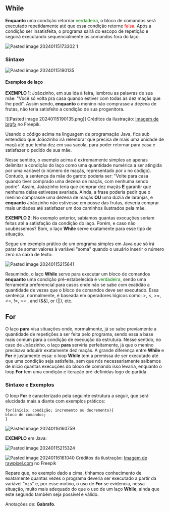 ## While

**Enquanto** uma condição retornar <span style='color:green'>verdadeira</span>, o bloco de comandos será executado repetidamente até que essa condição retorne <span style='color:red'>falsa</span>. Após a condição ser insatisfeita, o programa sairá do escopo de repetição e seguirá executando sequencialmente os comandos fora do laço.

![Pasted image 20240115173302 1](https://github.com/gabrafo/Anotacoes-Java/assets/113377700/db2fac74-f182-4af6-a13c-795e534bc338)

### Sintaxe

![Pasted image 20240115190135](https://github.com/gabrafo/Anotacoes-Java/assets/113377700/4e7a0859-641c-441f-a38c-d0b30074cbc0)

#### Exemplos de laço

**EXEMPLO 1**:  Joãozinho, em sua ida à feira, lembrou as palavras de sua mãe: "Você só volta pra casa quando estiver com todas as dez maçãs que lhe pedi".  Assim sendo, **enquanto** o menino não comprasse a dezena de frutas, não teria satisfeito a condição de sua progenitora. 

![[Pasted image 20240115190135.png]]
Créditos da ilustração: <a href="https://br.freepik.com/vetores-gratis/feliz-menino-com-maca_4607728.htm#query=desenho%20menino%20ma%C3%A7%C3%A3%20png&position=0&from_view=search&track=ais&uuid=ae898750-9de3-4cca-be69-810e730d2241">Imagem de brgfx</a> no Freepik.

Usando o código acima na linguagem de programação Java, fica sub entendido que Joãozinho irá relembrar que precisa de mais uma unidade de maçã até que tenha dez em sua sacola, para poder retornar para casa e satisfazer o pedido de sua mãe.

Nesse sentido, o exemplo acima é extremamente simples ao apenas delimitar a condição do laço como uma quantidade numérica a ser atingida por uma variável (o número de maçãs, representado por *x* no código). Contudo, a sentença da mãe do garoto poderia ser: "Volte para casa quando tiver comprado uma dezena de maçãs, com nenhuma sendo podre". Assim, Joãozinho teria que comprar dez maçãs **E** garantir que nenhuma delas estivesse avariada. Ainda, a frase poderia pedir que o menino comprasse uma dezena de maçãs **OU** uma dúzia de laranjas, e **enquanto** Joãozinho não estivesse em posse das frutas, deveria comprar mais unidades até satisfazer um dos caminhos ilustrados pela mãe. 

**EXEMPLO 2**: No exemplo anterior, sabíamos quantas execuções seriam feitas até a satisfação da condição do laço. Porém, e caso não soubéssemos? Bom, o laço **While** serve exatamente para esse tipo de situação.

Segue um exemplo prático de um programa simples em Java que só irá parar de somar valores à variável "soma" quando o usuário inserir o número zero na caixa de texto:

![Pasted image 20240115215641](https://github.com/gabrafo/Anotacoes-Java/assets/113377700/ad7709fa-20f2-4650-aedc-852151a5a1a6)

Resumindo, o laço **While** serve para executar um bloco de comandos **enquanto** uma condição pré-estabelecida é <span style='color:green'>verdadeira</span>, sendo uma ferramenta preferencial para casos onde não se sabe com exatidão a quantidade de vezes que o bloco de comandos deve ser executado. Essa sentença, normalmente, é baseada em operadores lógicos como: >, <, >=, <=, !=, == , and (&&), or (||), etc.

## For

O laço **para** visa situações onde, normalmente, já se sabe previamente a quantidade de repetições a ser feita pelo programa, sendo essa a base mais comum para a condição de execução da estrutura. Nesse sentido, no caso de Joãozinho, o laço **para** serviria perfeitamente, já que o menino precisava adquirir exatamente dez maçãs. A grande diferença entre **While** e **For** é justamente essa: o loop **While** tem a premissa de ser executado até que uma condição seja satisfeita, sem que nós necessariamente saibamos de início quantas execuções do bloco de comando isso levaria, enquanto o loop **For** tem uma condição e iteração pré-definidas logo de partida.

### Sintaxe e Exemplos

O loop **For** é caracterizado pela seguinte estrutura a seguir, que será elucidada mais a diante com exemplos práticos:

```
for(início; condição; incremento ou decremento){
bloco de comandos;
}
```

![Pasted image 20240116160759](https://github.com/gabrafo/Anotacoes-Java/assets/113377700/76f88189-d8cd-4d9d-871b-0886a1ba4cca)

**EXEMPLO** em Java:

![Pasted image 20240115215324](https://github.com/gabrafo/Anotacoes-Java/assets/113377700/92d757be-cf1f-4c0e-9638-bddd6b80ee9d)

![Pasted image 20240116161040](https://github.com/gabrafo/Anotacoes-Java/assets/113377700/99a26bfe-e86d-48cf-bb97-43be63c175fb)
Créditos da ilustração: <a href="https://br.freepik.com/vetores-gratis/ilustracao-de-homem-negocios_2606517.htm#query=usu%C3%A1rio&position=4&from_view=search&track=sph&uuid=6e4142ff-be34-41ed-9696-9663cf38617b">Imagem de rawpixel.com</a> no Freepik

Repare que, no exemplo dado a cima, tínhamos conhecimento de exatamente quantas vezes o programa deveria ser executado a partir da variável "vzs" e, por esse motivo, o uso de **For** se evidencia, nessa situação, muito mais adequado do que o uso de um laço **While**, ainda que este segundo também seja possível e válido.

Anotações de: **Gabrafo**.
